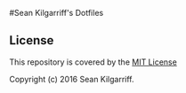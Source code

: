 #Sean Kilgarriff's Dotfiles

## License

This repository is covered by the [MIT License](/LICENSE)

Copyright (c) 2016 Sean Kilgarriff.
